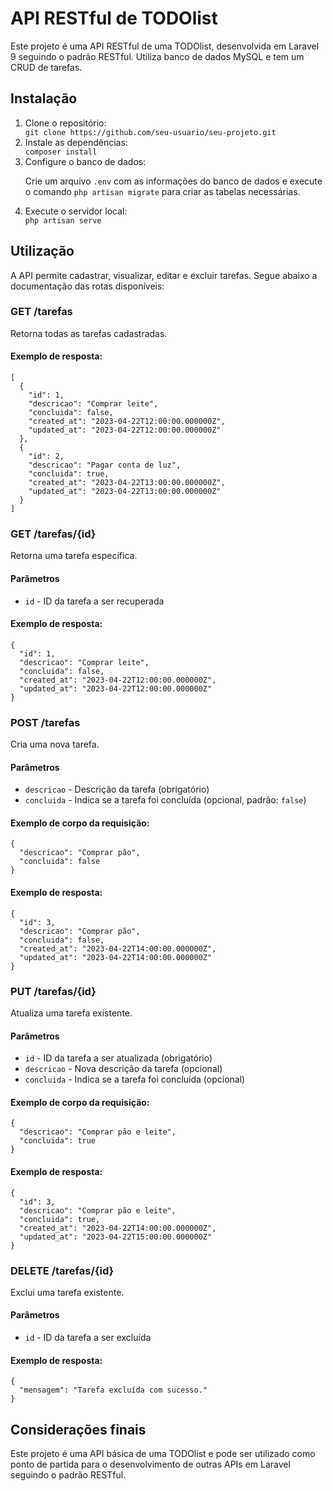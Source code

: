 <h1>API RESTful de TODOlist</h1>
<p>Este projeto é uma API RESTful de uma TODOlist, desenvolvida em Laravel 9 seguindo o padrão RESTful. Utiliza banco de dados MySQL e tem um CRUD de tarefas.</p>
<h2>Instalação</h2>
<ol>
  <li>Clone o repositório:</li>
  <code>git clone https://github.com/seu-usuario/seu-projeto.git</code>
  <li>Instale as dependências:</li>
  <code>composer install</code>
  <li>Configure o banco de dados:</li>
  <p>Crie um arquivo <code>.env</code> com as informações do banco de dados e execute o comando <code>php artisan migrate</code> para criar as tabelas necessárias.</p>
  <li>Execute o servidor local:</li>
  <code>php artisan serve</code>
</ol>
<h2>Utilização</h2>
<p>A API permite cadastrar, visualizar, editar e excluir tarefas. Segue abaixo a documentação das rotas disponíveis:</p>
<h3>GET /tarefas</h3>
<p>Retorna todas as tarefas cadastradas.</p>
<h4>Exemplo de resposta:</h4>
<pre>
<code>[
  {
    "id": 1,
    "descricao": "Comprar leite",
    "concluida": false,
    "created_at": "2023-04-22T12:00:00.000000Z",
    "updated_at": "2023-04-22T12:00:00.000000Z"
  },
  {
    "id": 2,
    "descricao": "Pagar conta de luz",
    "concluida": true,
    "created_at": "2023-04-22T13:00:00.000000Z",
    "updated_at": "2023-04-22T13:00:00.000000Z"
  }
]</code>
</pre>
<h3>GET /tarefas/{id}</h3>
<p>Retorna uma tarefa específica.</p>
<h4>Parâmetros</h4>
<ul>
  <li><code>id</code> - ID da tarefa a ser recuperada</li>
</ul>
<h4>Exemplo de resposta:</h4>
<pre>
<code>{
  "id": 1,
  "descricao": "Comprar leite",
  "concluida": false,
  "created_at": "2023-04-22T12:00:00.000000Z",
  "updated_at": "2023-04-22T12:00:00.000000Z"
}</code>
</pre>
<h3>POST /tarefas</h3>
<p>Cria uma nova tarefa.</p>
<h4>Parâmetros</h4>
<ul>
  <li><code>descricao</code> - Descrição da tarefa (obrigatório)</li>
  <li><code>concluida</code> - Indica se a tarefa foi concluída (opcional, padrão: <code>false</code>)</li>
</ul>
<h4>Exemplo de corpo da requisição:</h4>
<pre>
<code>{
  "descricao": "Comprar pão",
  "concluida": false
}</code>
</pre>
<h4>Exemplo de resposta:</h4>
<pre>
<code>{
  "id": 3,
  "descricao": "Comprar pão",
  "concluida": false,
  "created_at": "2023-04-22T14:00:00.000000Z",
  "updated_at": "2023-04-22T14:00:00.000000Z"
}</code>
</pre>
<h3>PUT /tarefas/{id}</h3>
<p>Atualiza uma tarefa existente.</p>
<h4>Parâmetros</h4>
<ul>
  <li><code>id</code> - ID da tarefa a ser atualizada (obrigatório)</li>
  <li><code>descricao</code> - Nova descrição da tarefa (opcional)</li>
  <li><code>concluida</code> - Indica se a tarefa foi concluída (opcional)</li>
</ul>
<h4>Exemplo de corpo da requisição:</h4>
<pre>
<code>{
  "descricao": "Comprar pão e leite",
  "concluida": true
}</code>
</pre>
<h4>Exemplo de resposta:</h4>
<pre>
<code>{
  "id": 3,
  "descricao": "Comprar pão e leite",
  "concluida": true,
  "created_at": "2023-04-22T14:00:00.000000Z",
  "updated_at": "2023-04-22T15:00:00.000000Z"
}</code>
</pre>
<h3>DELETE /tarefas/{id}</h3>
<p>Exclui uma tarefa existente.</p>
<h4>Parâmetros</h4>
<ul>
  <li><code>id</code> - ID da tarefa a ser excluída</li>
</ul>
<h4>Exemplo de resposta:</h4>
<pre>
<code>{
  "mensagem": "Tarefa excluída com sucesso."
}</code>
</pre>
<h2>Considerações finais</h2>
<p>Este projeto é uma API básica de uma TODOlist e pode ser utilizado como ponto de partida para o desenvolvimento de outras APIs em Laravel seguindo o padrão RESTful.</p>
